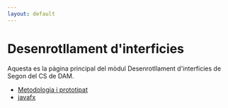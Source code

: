 ```yaml
---
layout: default
---
```


# Desenrotllament d'interficies

Aquesta es la pàgina principal del mòdul Desenrotllament d'interficies de Segon del CS de DAM.

- [Metodologia i prototipat](./apunts/metodologiaiprototipat/metiprot.html)
- [javafx](./apunts/javafx/javafx.html)



